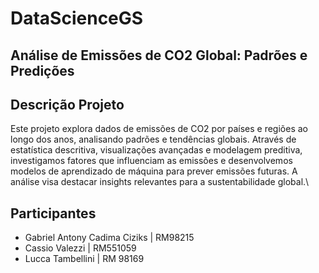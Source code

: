 # DataScienceGS


## Análise de Emissões de CO2 Global: Padrões e Predições

## Descrição Projeto

Este projeto explora dados de emissões de CO2 por países e regiões ao longo dos anos, analisando padrões e tendências globais. Através de estatística descritiva, visualizações avançadas e modelagem preditiva, investigamos fatores que influenciam as emissões e desenvolvemos modelos de aprendizado de máquina para prever emissões futuras. A análise visa destacar insights relevantes para a sustentabilidade global.\

## Participantes

- Gabriel Antony Cadima Ciziks | RM98215
- Cassio Valezzi | RM551059
- Lucca Tambellini | RM 98169
